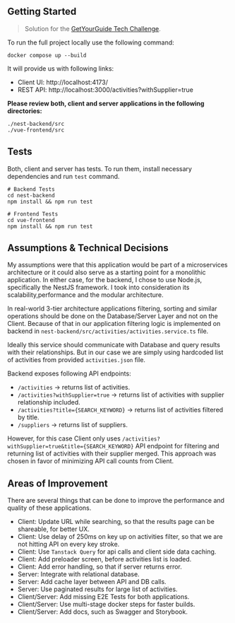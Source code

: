 ## Getting Started

> Solution for the [GetYourGuide Tech Challenge](https://github.com/getyourguide/se-tech-challenge). 

To run the full project locally use the following command:

```
docker compose up --build
```

It will provide us with following links:

- Client UI: http://localhost:4173/
- REST API: http://localhost:3000/activities?withSupplier=true

**Please review both, client and server applications in the following directories:**

```
./nest-backend/src
./vue-frontend/src
```

## Tests

Both, client and server has tests. To run them, install necessary dependencies and run `test` command.

```
# Backend Tests
cd nest-backend
npm install && npm run test

# Frontend Tests
cd vue-frontend
npm install && npm run test
```

## Assumptions & Technical Decisions

My assumptions were that this application would be part of a microservices architecture or it could also serve as a starting point for a monolithic application. In either case, for the backend, I chose to use Node.js, specifically the NestJS framework. I took into consideration its scalability,performance and the modular architecture.

In real-world 3-tier architecture applications filtering, sorting and similar operations should be done on the Database/Server Layer and not on the Client. 
Because of that in our application filtering logic is implemented on backend in `nest-backend/src/activities/activities.service.ts` file. 

Ideally this service should communicate with Database and query results with their relationships.
But in our case we are simply using hardcoded list of activities from provided `activities.json` file.

Backend exposes following API endpoints:

- `/activities`  -> returns list of activities.
- `/activities?withSupplier=true`  -> returns list of activities with supplier relationship included. 
- `/activities?title={SEARCH_KEYWORD}`  -> returns list of activities filtered by title. 
- `/suppliers`  -> returns list of suppliers. 

However, for this case Client only uses `/activities?withSupplier=true&title={SEARCH_KEYWORD}` API endpoint for filtering and returning list of activities with their supplier merged. This approach was chosen in favor of minimizing API call counts from Client.

## Areas of Improvement

There are several things that can be done to improve the performance and quality of these applications. 

- Client: Update URL while searching, so that the results page can be shareable, for better UX. 
- Client: Use delay of 250ms on key up on activities filter, so that we are not hitting API on every key stroke.
- Client: Use `Tanstack Query` for api calls and client side data caching. 
- Client: Add preloader screen, before activities list is loaded.
- Client: Add error handling, so that if server returns error.
- Server: Integrate with relational database.
- Server: Add cache layer between API and DB calls.
- Server: Use paginated results for large list of activities. 
- Client/Server: Add missing E2E Tests for both applications.
- Client/Server: Use multi-stage docker steps for faster builds.
- Client/Server: Add docs, such as Swagger and Storybook.